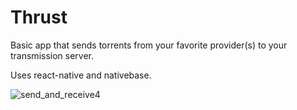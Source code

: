 # Thrust

Basic app that sends torrents from your favorite provider(s) to your transmission server.

Uses react-native and nativebase.

![send_and_receive4](https://cloud.githubusercontent.com/assets/10952529/19297059/e05757ba-9006-11e6-99d6-e2130408e038.gif)
